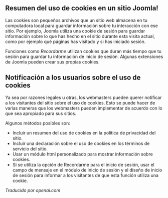 <!-- Filename: Cookie_notification / Display title: Galletas -->

## Resumen del uso de cookies en un sitio Joomla!

Las cookies son pequeños archivos que un sitio web almacena en tu computadora local para guardar información sobre tu interacción con ese sitio. Por ejemplo, Joomla utiliza una cookie de sesión para guardar información sobre lo que has hecho en el sitio durante esta visita actual, como por ejemplo qué páginas has visitado y si has iniciado sesión.

Funciones como *Recordarme* utilizan cookies que duran más tiempo que tu sesión para guardar tu información de inicio de sesión. Algunas extensiones de Joomla pueden crear sus propias cookies.

## Notificación a los usuarios sobre el uso de cookies

Ya sea por razones legales u otras, los webmasters pueden querer notificar a los visitantes del sitio sobre el uso de cookies. Esto se puede hacer de varias maneras que los webmasters pueden implementar de acuerdo con lo que sea apropiado para sus sitios.

Algunos métodos posibles son:

- Incluir un resumen del uso de cookies en la política de privacidad del sitio.
- Incluir una declaración sobre el uso de cookies en los términos de servicio del sitio.
- Usar un módulo html personalizado para mostrar información sobre cookies.
- Si se utiliza la opción de Recordarme para el inicio de sesión, usar el campo de mensaje en el módulo de inicio de sesión y el diseño de inicio de sesión para informar a los visitantes de que esta función utiliza una cookie.

*Traducido por openai.com*

